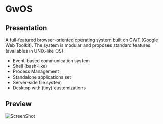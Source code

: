 GwOS
====

Presentation
--------

A full-featured browser-oriented operating system built on GWT (Google Web Toolkit).
The system is modular and proposes standard features (availables in UNIX-like OS) :
- Event-based communication system
- Shell (bash-like)
- Process Management
- Standalone applications set
- Server-side file system
- Desktop with (tiny) customizations


Preview
--------

![ScreenShot](https://raw.github.com/walien/gwos/master/screenshots/screenshot_1.png "Desktop Preview")



